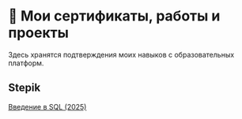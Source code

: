 # 📜 Мои сертификаты, работы и проекты
Здесь хранятся подтверждения моих навыков с образовательных платформ.

## Stepik
[Введение в SQL (2025)](сертификаты/А.pdf)



